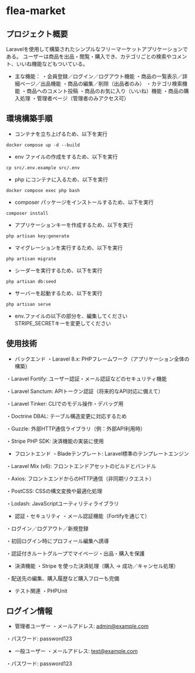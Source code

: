 # flea-market

## プロジェクト概要
Laravelを使用して構築されたシンプルなフリーマーケットアプリケーションである。
ユーザーは商品を出品・閲覧・購入でき、カテゴリごとの検索やコメント、いいね機能などもついている。

- 主な機能：
・会員登録／ログイン／ログアウト機能
・商品の一覧表示／詳細ページ／出品機能
・商品の編集／削除（出品者のみ）
・カテゴリ検索機能
・商品へのコメント投稿
・商品のお気に入り（いいね）機能
・商品の購入処理
・管理者ページ（管理者のみアクセス可）

## 環境構築手順

-   コンテナを立ち上げるため、以下を実行
```
docker compose up -d --build
```

-   env ファイルの作成をするため、以下を実行
```
cp src/.env.example src/.env
```

-   php にコンテナに入るため、以下を実行
```
docker compose exec php bash
```

-   composer パッケージをインストールするため、以下を実行
```
composer install
```

-   アプリケーションキーを作成するため、以下を実行
```
php artisan key:generate
```

-   マイグレーションを実行するため、以下を実行
```
php artisan migrate
```

-   シーダーを実行するため、以下を実行
```
php artisan db:seed
```

-   サーバーを起動するため、以下を実行
```
php artisan serve
```

-   env.ファイルの以下の部分を、編集してください  
STRIPE_SECRETキーを変更してください　　


## 使用技術

- バックエンド
・Laravel 8.x: PHPフレームワーク（アプリケーション全体の構築）

・Laravel Fortify: ユーザー認証・メール認証などのセキュリティ機能

・Laravel Sanctum: APIトークン認証（将来的なAPI対応に備えて）

・Laravel Tinker: CLIでのモデル操作・デバッグ用

・Doctrine DBAL: テーブル構造変更に対応するため

・Guzzle: 外部HTTP通信ライブラリ（例：外部API利用時）

・Stripe PHP SDK: 決済機能の実装に使用

- フロントエンド
・Bladeテンプレート: Laravel標準のテンプレートエンジン

・Laravel Mix (v6): フロントエンドアセットのビルドとバンドル

・Axios: フロントエンドからのHTTP通信（非同期リクエスト）

・PostCSS: CSSの構文変換や最適化処理

・Lodash: JavaScriptユーティリティライブラリ

- 認証・セキュリティ
・メール認証機能（Fortifyを通じて）

・ログイン／ログアウト／新規登録

・初回ログイン時にプロフィール編集へ誘導

・認証付きルートグループでマイページ・出品・購入を保護

- 決済機能
・Stripe を使った決済処理（購入 → 成功／キャンセル処理）

・配送先の編集、購入履歴など購入フローも完備

- テスト関連
・PHPUnit


## ログイン情報
- 管理者ユーザー
・メールアドレス: admin@example.com

・パスワード: password123

- 一般ユーザー
・メールアドレス: test@example.com

・パスワード: password123

